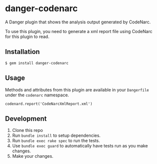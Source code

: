 # danger-codenarc

A Danger plugin that shows the analysis output generated by CodeNarc.

To use this plugin, you need to generate a xml report file using CodeNarc for this plugin to read.

## Installation

    $ gem install danger-codenarc

## Usage

  Methods and attributes from this plugin are available in your `Dangerfile` under the `codenarc` namespace.

    codenard.report('CodeNarcXmlReport.xml')
  

## Development

1. Clone this repo
2. Run `bundle install` to setup dependencies.
3. Run `bundle exec rake spec` to run the tests.
4. Use `bundle exec guard` to automatically have tests run as you make changes.
5. Make your changes.
